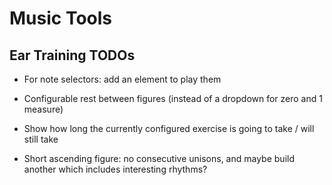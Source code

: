 # Music Tools

## Ear Training TODOs

- For note selectors: add an element to play them 

- Configurable rest between figures (instead of a dropdown for zero and 1 measure)

- Show how long the currently configured exercise is going to take / will still take

- Short ascending figure: no consecutive unisons, and maybe build another which includes interesting rhythms?
